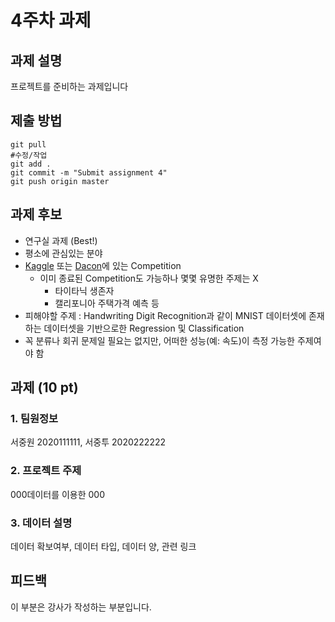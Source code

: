 # 4주차 과제


## 과제 설명
프로젝트를 준비하는 과제입니다

## 제출 방법
```
git pull
#수정/작업
git add .
git commit -m "Submit assignment 4"
git push origin master
```
## 과제 후보
- 연구실 과제 (Best!)
- 평소에 관심있는 분야
- [Kaggle](https://www.kaggle.com/competitions) 또는 [Dacon](https://dacon.io/)에 있는 Competition
    - 이미 종료된 Competition도 가능하나 몇몇 유명한 주제는 X
        - 타이타닉 생존자
        - 캘리포니아 주택가격 예측 등
- 피해야할 주제 : Handwriting Digit Recognition과 같이 MNIST 데이터셋에 존재하는 데이터셋을 기반으로한 Regression 및 Classification
- 꼭 분류나 회귀 문제일 필요는 없지만, 어떠한 성능(예: 속도)이 측정 가능한 주제여야 함 

## 과제 (10 pt)
### 1. 팀원정보
서중원 2020111111, 서중투 2020222222

### 2. 프로젝트 주제
000데이터를 이용한 000

### 3. 데이터 설명
데이터 확보여부, 데이터 타입, 데이터 양, 관련 링크


## 피드백
이 부분은 강사가 작성하는 부분입니다.







